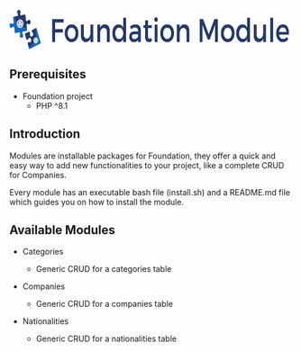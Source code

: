 <br />
<div align="center">
  <a href="#">
    <img src="./logo.png" alt="Logo" height="70">
  </a>
</div>



## Prerequisites

* Foundation project
  * PHP ^8.1

## Introduction

Modules are installable packages for Foundation, they offer a quick and easy way to add new functionalities
to your project, like a complete CRUD for Companies. 

Every module has an executable bash file (install.sh) and a README.md file which guides you on 
how to install the module.

## Available Modules

* Categories
  * Generic CRUD for a categories table

* Companies
  * Generic CRUD for a companies table

* Nationalities
  * Generic CRUD for a nationalities table
